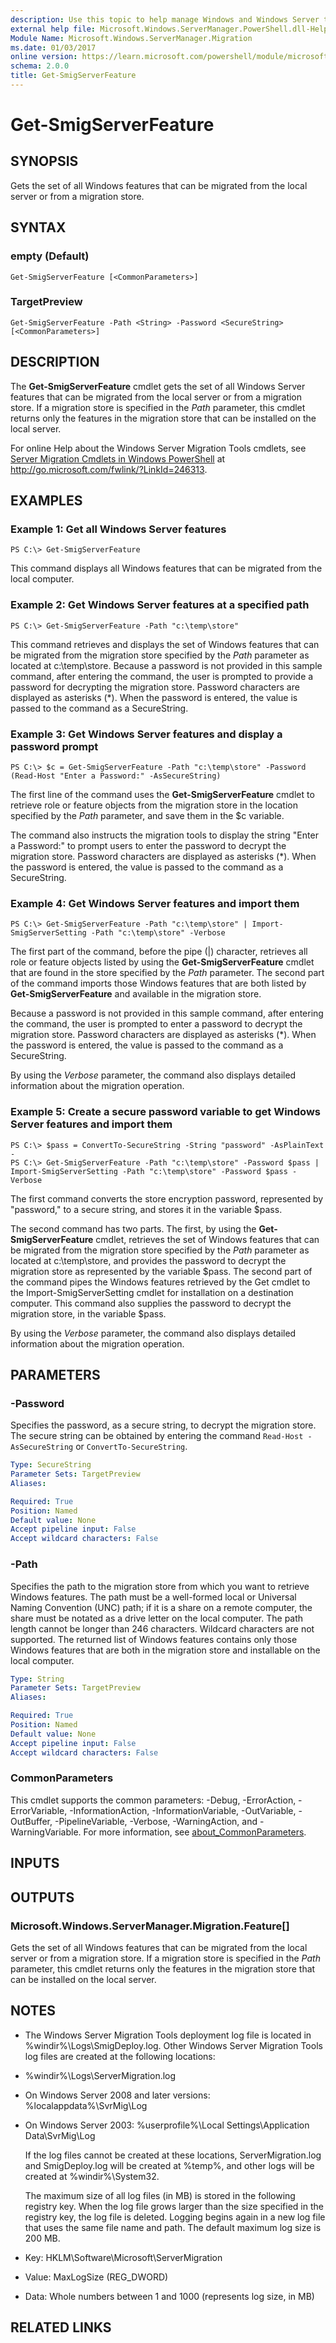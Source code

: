 ```yaml
---
description: Use this topic to help manage Windows and Windows Server technologies with Windows PowerShell.
external help file: Microsoft.Windows.ServerManager.PowerShell.dll-Help.xml
Module Name: Microsoft.Windows.ServerManager.Migration
ms.date: 01/03/2017
online version: https://learn.microsoft.com/powershell/module/microsoft.windows.servermanager.migration/get-smigserverfeature?view=windowsserver2016-ps&wt.mc_id=ps-gethelp
schema: 2.0.0
title: Get-SmigServerFeature
---
```


# Get-SmigServerFeature

## SYNOPSIS
Gets the set of all Windows features that can be migrated from the local server or from a migration store.

## SYNTAX

### empty (Default)
```
Get-SmigServerFeature [<CommonParameters>]
```

### TargetPreview
```
Get-SmigServerFeature -Path <String> -Password <SecureString> [<CommonParameters>]
```

## DESCRIPTION
The **Get-SmigServerFeature** cmdlet gets the set of all Windows Server features that can be migrated from the local server or from a migration store.
If a migration store is specified in the *Path* parameter, this cmdlet returns only the features in the migration store that can be installed on the local server.

For online Help about the Windows Server Migration Tools cmdlets, see [Server Migration Cmdlets in Windows PowerShell](https://go.microsoft.com/fwlink/?LinkId=246313) at http://go.microsoft.com/fwlink/?LinkId=246313.

## EXAMPLES

### Example 1: Get all Windows Server features
```
PS C:\> Get-SmigServerFeature
```

This command displays all Windows features that can be migrated from the local computer.

### Example 2: Get Windows Server features at a specified path
```
PS C:\> Get-SmigServerFeature -Path "c:\temp\store"
```

This command retrieves and displays the set of Windows features that can be migrated from the migration store specified by the *Path* parameter as located at c:\temp\store.
Because a password is not provided in this sample command, after entering the command, the user is prompted to provide a password for decrypting the migration store.
Password characters are displayed as asterisks (*).
When the password is entered, the value is passed to the command as a SecureString.

### Example 3: Get Windows Server features and display a password prompt
```
PS C:\> $c = Get-SmigServerFeature -Path "c:\temp\store" -Password (Read-Host "Enter a Password:" -AsSecureString)
```

The first line of the command uses the **Get-SmigServerFeature** cmdlet to retrieve role or feature objects from the migration store in the location specified by the *Path* parameter, and save them in the $c variable.

The command also instructs the migration tools to display the string "Enter a Password:" to prompt users to enter the password to decrypt the migration store.
Password characters are displayed as asterisks (*).
When the password is entered, the value is passed to the command as a SecureString.

### Example 4: Get Windows Server features and import them
```
PS C:\> Get-SmigServerFeature -Path "c:\temp\store" | Import-SmigServerSetting -Path "c:\temp\store" -Verbose
```

The first part of the command, before the pipe (|) character, retrieves all role or feature objects listed by using the **Get-SmigServerFeature** cmdlet that are found in the store specified by the *Path* parameter.
The second part of the command imports those Windows features that are both listed by **Get-SmigServerFeature** and available in the migration store.

Because a password is not provided in this sample command, after entering the command, the user is prompted to enter a password to decrypt the migration store.
Password characters are displayed as asterisks (*).
When the password is entered, the value is passed to the command as a SecureString.

By using the *Verbose* parameter, the command also displays detailed information about the migration operation.

### Example 5: Create a secure password variable to get Windows Server features and import them
```
PS C:\> $pass = ConvertTo-SecureString -String "password" -AsPlainText - 
PS C:\> Get-SmigServerFeature -Path "c:\temp\store" -Password $pass | Import-SmigServerSetting -Path "c:\temp\store" -Password $pass -Verbose
```

The first command converts the store encryption password, represented by "password," to a secure string, and stores it in the variable $pass.

The second command has two parts.
The first, by using the **Get-SmigServerFeature** cmdlet, retrieves the set of Windows features that can be migrated from the migration store specified by the *Path* parameter as located at c:\temp\store, and provides the password to decrypt the migration store as represented by the variable $pass.
The second part of the command pipes the Windows features retrieved by the Get cmdlet to the Import-SmigServerSetting cmdlet for installation on a destination computer.
This command also supplies the password to decrypt the migration store, in the variable $pass.

By using the *Verbose* parameter, the command also displays detailed information about the migration operation.

## PARAMETERS

### -Password
Specifies the password, as a secure string, to decrypt the migration store.
The secure string can be obtained by entering the command `Read-Host -AsSecureString` or `ConvertTo-SecureString`.

```yaml
Type: SecureString
Parameter Sets: TargetPreview
Aliases: 

Required: True
Position: Named
Default value: None
Accept pipeline input: False
Accept wildcard characters: False
```

### -Path
Specifies the path to the migration store from which you want to retrieve Windows features.
The path must be a well-formed local or Universal Naming Convention (UNC) path; if it is a share on a remote computer, the share must be notated as a drive letter on the local computer.
The path length cannot be longer than 246 characters.
Wildcard characters are not supported.
The returned list of Windows features contains only those Windows features that are both in the migration store and installable on the local computer.

```yaml
Type: String
Parameter Sets: TargetPreview
Aliases: 

Required: True
Position: Named
Default value: None
Accept pipeline input: False
Accept wildcard characters: False
```

### CommonParameters
This cmdlet supports the common parameters: -Debug, -ErrorAction, -ErrorVariable, -InformationAction, -InformationVariable, -OutVariable, -OutBuffer, -PipelineVariable, -Verbose, -WarningAction, and -WarningVariable. For more information, see [about_CommonParameters](https://go.microsoft.com/fwlink/?LinkID=113216).

## INPUTS

## OUTPUTS

### Microsoft.Windows.ServerManager.Migration.Feature[]
Gets the set of all Windows features that can be migrated from the local server or from a migration store.
If a migration store is specified in the *Path* parameter, this cmdlet returns only the features in the migration store that can be installed on the local server.

## NOTES
* The Windows Server Migration Tools deployment log file is located in %windir%\Logs\SmigDeploy.log. Other Windows Server Migration Tools log files are created at the following locations: 


- %windir%\Logs\ServerMigration.log

- On Windows Server 2008 and later versions: %localappdata%\SvrMig\Log

- On Windows Server 2003: %userprofile%\Local Settings\Application Data\SvrMig\Log

  If the log files cannot be created at these locations, ServerMigration.log and SmigDeploy.log will be created at %temp%, and other logs will be created at %windir%\System32.

  The maximum size of all log files (in MB) is stored in the following registry key.
When the log file grows larger than the size specified in the registry key, the log file is deleted.
Logging begins again in a new log file that uses the same file name and path.
The default maximum log size is 200 MB. 


- Key: HKLM\Software\Microsoft\ServerMigration

- Value: MaxLogSize (REG_DWORD) 

- Data: Whole numbers between 1 and 1000 (represents log size, in MB)

## RELATED LINKS


